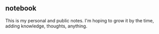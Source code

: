 ## notebook

This is my personal and public notes. I'm hoping to grow it by the time, adding knowledge, thoughts, anything.
